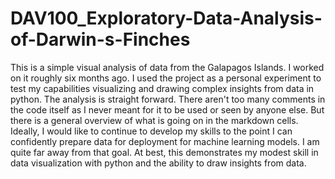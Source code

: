 # DAV100_Exploratory-Data-Analysis-of-Darwin-s-Finches
This is a simple visual analysis of data from the Galapagos Islands. I worked on it roughly six months ago. I used the project as a personal experiment to test my capabilities visualizing and drawing complex insights from data in python. The analysis is straight forward. There aren't too many comments in the code itself as I never meant for it to be used or seen by anyone else. But there is a general overview of what is going on in the markdown cells. Ideally, I would like to continue to develop my skills to the point I can confidently prepare data for deployment for machine learning models. I am quite far away from that goal. At best, this demonstrates my modest skill in data visualization with python and the ability to draw insights from data.
